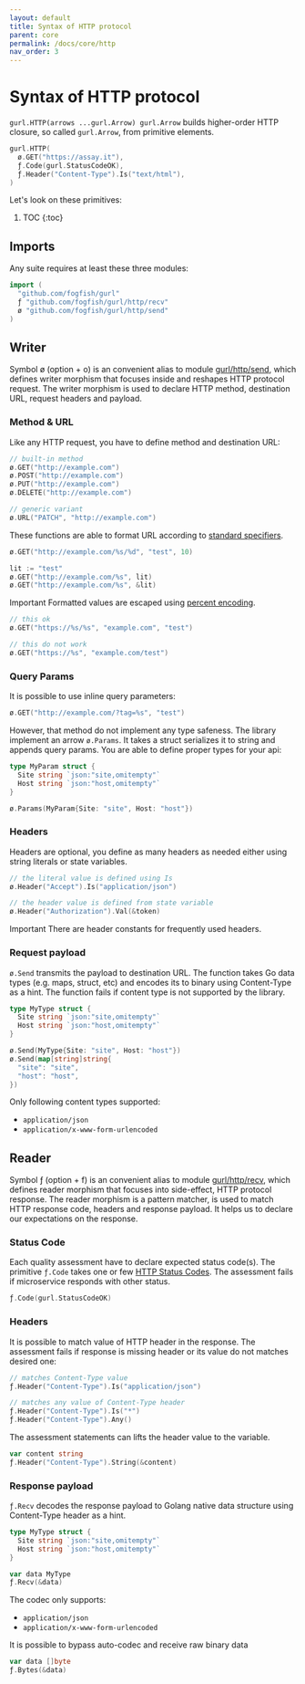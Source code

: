 ```yaml
---
layout: default
title: Syntax of HTTP protocol
parent: core
permalink: /docs/core/http
nav_order: 3
---
```


# Syntax of HTTP protocol

`gurl.HTTP(arrows ...gurl.Arrow) gurl.Arrow` builds higher-order HTTP closure, so called `gurl.Arrow`, from primitive elements.

```go
gurl.HTTP(
  ø.GET("https://assay.it"),
  ƒ.Code(gurl.StatusCodeOK),
  ƒ.Header("Content-Type").Is("text/html"),
)
```

Let's look on these primitives:
1. TOC
{:toc}

## Imports

Any suite requires at least these three modules:

```go
import (
  "github.com/fogfish/gurl"
  ƒ "github.com/fogfish/gurl/http/recv"
  ø "github.com/fogfish/gurl/http/send"
)
```

## Writer

Symbol ø (option + o) is an convenient alias to module [gurl/http/send](https://github.com/fogfish/gurl/blob/master/http/send/arrows.go), which defines writer morphism that focuses inside and reshapes HTTP protocol request. The writer morphism is used to declare HTTP method, destination URL, request headers and payload.


### Method & URL

Like any HTTP request, you have to define method and destination URL: 

```go
// built-in method
ø.GET("http://example.com")
ø.POST("http://example.com")
ø.PUT("http://example.com")
ø.DELETE("http://example.com")

// generic variant 
ø.URL("PATCH", "http://example.com")
```

These functions are able to format URL according to [standard specifiers](https://golang.org/pkg/fmt). 

```go
ø.GET("http://example.com/%s/%d", "test", 10)

lit := "test"
ø.GET("http://example.com/%s", lit)
ø.GET("http://example.com/%s", &lit)
```

<span class="label label-yellow">Important</span> Formatted values are escaped using [percent encoding](https://en.wikipedia.org/wiki/Percent-encoding).

```go
// this ok
ø.GET("https://%s/%s", "example.com", "test")

// this do not work
ø.GET("https://%s", "example.com/test")
```

### Query Params

It is possible to use inline query parameters:
```go
ø.GET("http://example.com/?tag=%s", "test")
```

However, that method do not implement any type safeness. The library implement an arrow `ø.Params`. It takes a struct serializes it to string and appends query params. You are able to define proper types for your api:

```go
type MyParam struct {
  Site string `json:"site,omitempty"`
  Host string `json:"host,omitempty"`
}

ø.Params(MyParam{Site: "site", Host: "host"})
```

### Headers

Headers are optional, you define as many headers as needed either using string literals or state variables.

```go
// the literal value is defined using Is 
ø.Header("Accept").Is("application/json")

// the header value is defined from state variable
ø.Header("Authorization").Val(&token)
```

<span class="label label-yellow">Important</span> There are header constants for frequently used headers. 


### Request payload

`ø.Send` transmits the payload to destination URL. The function takes Go data types (e.g. maps, struct, etc) and encodes its to binary using Content-Type as a hint. The function fails if content type is not supported by the library.

```go
type MyType struct {
  Site string `json:"site,omitempty"`
  Host string `json:"host,omitempty"`
}

ø.Send(MyType{Site: "site", Host: "host"})
ø.Send(map[string]string{
  "site": "site",
  "host": "host",
})
```

Only following content types supported:
* `application/json`
* `application/x-www-form-urlencoded`


## Reader

Symbol ƒ (option + f) is an convenient alias to module [gurl/http/recv](https://github.com/fogfish/gurl/blob/master/http/recv/arrows.go), which defines reader morphism that focuses into side-effect, HTTP protocol response. The reader morphism is a pattern matcher, is used to match HTTP response code, headers and response payload. It helps us to declare our expectations on the response.

### Status Code

Each quality assessment have to declare expected status code(s). The primitive `ƒ.Code` takes one or few [HTTP Status Codes](https://github.com/fogfish/gurl/blob/master/static.go). The assessment fails if microservice responds with other status.

```go
ƒ.Code(gurl.StatusCodeOK)
```

### Headers

It is possible to match value of HTTP header in the response. The assessment fails if response is missing header or its value do not matches desired one:

```go
// matches Content-Type value 
ƒ.Header("Content-Type").Is("application/json")

// matches any value of Content-Type header
ƒ.Header("Content-Type").Is("*")
ƒ.Header("Content-Type").Any()
```

The assessment statements can lifts the header value to the variable.

```go
var content string
ƒ.Header("Content-Type").String(&content)
```

### Response payload

`ƒ.Recv` decodes the response payload to Golang native data structure using Content-Type header as a hint.

```go
type MyType struct {
  Site string `json:"site,omitempty"`
  Host string `json:"host,omitempty"`
}

var data MyType
ƒ.Recv(&data)
```

The codec only supports:
* `application/json`
* `application/x-www-form-urlencoded`

It is possible to bypass auto-codec and receive raw binary data

```go
var data []byte
ƒ.Bytes(&data)
```
